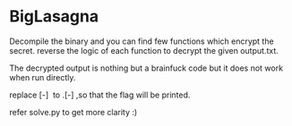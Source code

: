# BigLasagna

Decompile the binary and you can find few functions which encrypt the secret. reverse the logic of each function to decrypt the given output.txt.

The decrypted output is nothing but a brainfuck code but it does not work when run directly.

replace \[-\]  to .\[-\] ,so that the flag will be printed.

refer solve.py to get more clarity :)
